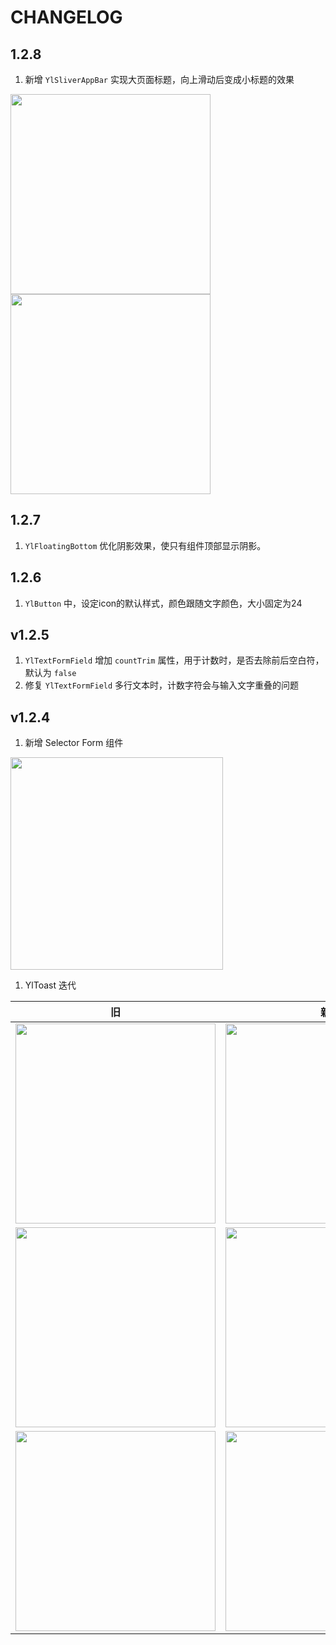 # CHANGELOG

## 1.2.8
1. 新增 `YlSliverAppBar` 实现大页面标题，向上滑动后变成小标题的效果


<img src="./src/Simulator Screen Shot - iPhone 13 - 2022-05-11 at 18.35.36.png" width=320>
<img src="./src/Simulator Screen Shot - iPhone 13 - 2022-05-11 at 18.35.42.png" width=320>

## 1.2.7
1. `YlFloatingBottom` 优化阴影效果，使只有组件顶部显示阴影。

## 1.2.6
1. `YlButton` 中，设定icon的默认样式，颜色跟随文字颜色，大小固定为24

## v1.2.5
1. `YlTextFormField` 增加 `countTrim` 属性，用于计数时，是否去除前后空白符，默认为 `false`
2. 修复 `YlTextFormField` 多行文本时，计数字符会与输入文字重叠的问题

## v1.2.4
1. 新增 Selector Form 组件

<img src="./src/Snipaste_2022-04-26_09-57-01.png" width=340>

1. YlToast 迭代

旧 | 新 
-- | --
<img src="./src/Screenshot_20220426-093842.png" width=320> | <img src="./src/Screenshot_20220426-093048.png" width=320>
<img src="./src/Screenshot_20220426-093926.png" width=320> | <img src="././src/Screenshot_20220426-093052.png" width=320> 
<img src="././src/Screenshot_20220426-093929.png" width=320> | <img src="././src/Screenshot_20220426-093101.png" width=320>